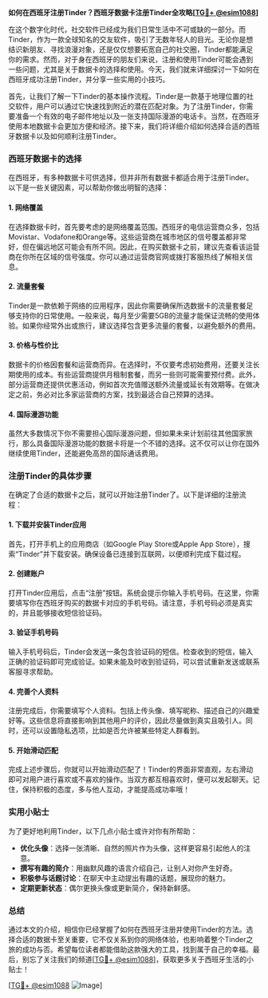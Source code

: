 **如何在西班牙注册Tinder？西班牙数据卡注册Tinder全攻略[[TG💪+ @esim1088](https://t.me/s/esim1088)]**

在这个数字化时代，社交软件已经成为我们日常生活中不可或缺的一部分。而Tinder，作为一款全球知名的交友软件，吸引了无数年轻人的目光。无论你是想结识新朋友、寻找浪漫对象，还是仅仅想要拓宽自己的社交圈，Tinder都能满足你的需求。然而，对于身在西班牙的朋友们来说，注册和使用Tinder可能会遇到一些问题，尤其是关于数据卡的选择和使用。今天，我们就来详细探讨一下如何在西班牙成功注册Tinder，并分享一些实用的小技巧。

首先，让我们了解一下Tinder的基本操作流程。Tinder是一款基于地理位置的社交软件，用户可以通过它快速找到附近的潜在匹配对象。为了注册Tinder，你需要准备一个有效的电子邮件地址以及一张支持国际漫游的电话卡。当然，在西班牙使用本地数据卡会更加方便和经济。接下来，我们将详细介绍如何选择合适的西班牙数据卡以及如何顺利注册Tinder。

### 西班牙数据卡的选择

在西班牙，有多种数据卡可供选择，但并非所有数据卡都适合用于注册Tinder。以下是一些关键因素，可以帮助你做出明智的选择：

#### 1. **网络覆盖**
   在选择数据卡时，首先要考虑的是网络覆盖范围。西班牙的电信运营商众多，包括Movistar、Vodafone和Orange等。这些运营商在城市地区的信号覆盖都非常好，但在偏远地区可能会有所不同。因此，在购买数据卡之前，建议先查看该运营商在你所在区域的信号强度。你可以通过运营商官网或拨打客服热线了解相关信息。

#### 2. **流量套餐**
   Tinder是一款依赖于网络的应用程序，因此你需要确保所选数据卡的流量套餐足够支持你的日常使用。一般来说，每月至少需要5GB的流量才能保证流畅的使用体验。如果你经常外出或旅行，建议选择包含更多流量的套餐，以避免额外的费用。

#### 3. **价格与性价比**
   数据卡的价格因套餐和运营商而异。在选择时，不仅要考虑初始费用，还要关注长期使用的成本。有些运营商提供月租制套餐，而另一些则可能需要预付费。此外，部分运营商还提供优惠活动，例如首次充值赠送额外流量或延长有效期等。在做决定之前，务必对比多家运营商的方案，找到最适合自己预算的选择。

#### 4. **国际漫游功能**
   虽然大多数情况下你不需要担心国际漫游问题，但如果未来计划前往其他国家旅行，那么具备国际漫游功能的数据卡将是一个不错的选择。这不仅可以让你在国外继续使用Tinder，还能避免高昂的国际通话费用。

### 注册Tinder的具体步骤

在确定了合适的数据卡之后，就可以开始注册Tinder了。以下是详细的注册流程：

#### 1. **下载并安装Tinder应用**
   首先，打开手机上的应用商店（如Google Play Store或Apple App Store），搜索“Tinder”并下载安装。确保设备已连接到互联网，以便顺利完成下载过程。

#### 2. **创建账户**
   打开Tinder应用后，点击“注册”按钮。系统会提示你输入手机号码。在这里，你需要填写你在西班牙购买的数据卡对应的手机号码。请注意，手机号码必须是真实的，并且能够接收短信验证码。

#### 3. **验证手机号码**
   输入手机号码后，Tinder会发送一条包含验证码的短信。检查收到的短信，输入正确的验证码即可完成验证。如果未能及时收到验证码，可以尝试重新发送或联系客服寻求帮助。

#### 4. **完善个人资料**
   注册完成后，你需要填写个人资料。包括上传头像、填写昵称、描述自己的兴趣爱好等。这些信息将直接影响到其他用户的评价，因此尽量做到真实且吸引人。同时，还可以设置隐私选项，比如是否允许被某些特定人群看到。

#### 5. **开始滑动匹配**
   完成上述步骤后，你就可以开始滑动匹配了！Tinder的界面非常直观，左右滑动即可对用户进行喜欢或不喜欢的操作。当双方都互相喜欢时，便可以发起聊天。记住，保持积极的态度，多与他人互动，才能提高成功率哦！

### 实用小贴士

为了更好地利用Tinder，以下几点小贴士或许对你有所帮助：

- **优化头像**：选择一张清晰、自然的照片作为头像，这样更容易引起他人的注意。
- **撰写有趣的简介**：用幽默风趣的语言介绍自己，让别人对你产生好奇。
- **积极参与话题讨论**：在聊天中主动提出有趣的话题，展现你的魅力。
- **定期更新状态**：偶尔更换头像或更新简介，保持新鲜感。

### 总结

通过本文的介绍，相信你已经掌握了如何在西班牙注册并使用Tinder的方法。选择合适的数据卡至关重要，它不仅关系到你的网络体验，也影响着整个Tinder之旅的成功与否。希望每位读者都能借助这款强大的工具，找到属于自己的幸福。最后，别忘了关注我们的频道[[TG💪+ @esim1088](https://t.me/s/esim1088)]，获取更多关于西班牙生活的小贴士！

[[TG💪+ @esim1088](https://t.me/s/esim1088) ![Image](https://i.postimg.cc/4NQfJmqS/Snipaste-2025-05-13-00-14-12.png)]